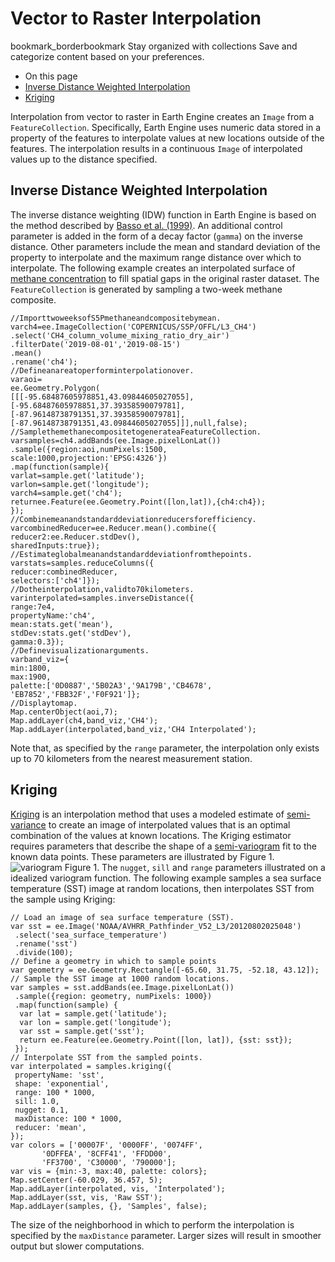  
#  Vector to Raster Interpolation 
bookmark_borderbookmark Stay organized with collections  Save and categorize content based on your preferences.
  * On this page
  * [Inverse Distance Weighted Interpolation](https://developers.google.com/earth-engine/guides/interpolation#inverse-distance-weighted-interpolation)
  * [Kriging](https://developers.google.com/earth-engine/guides/interpolation#kriging)


Interpolation from vector to raster in Earth Engine creates an `Image` from a `FeatureCollection`. Specifically, Earth Engine uses numeric data stored in a property of the features to interpolate values at new locations outside of the features. The interpolation results in a continuous `Image` of interpolated values up to the distance specified.
## Inverse Distance Weighted Interpolation
The inverse distance weighting (IDW) function in Earth Engine is based on the method described by [Basso et al. (1999)](https://ieeexplore.ieee.org/abstract/document/805606). An additional control parameter is added in the form of a decay factor (`gamma`) on the inverse distance. Other parameters include the mean and standard deviation of the property to interpolate and the maximum range distance over which to interpolate. The following example creates an interpolated surface of [ methane concentration](https://developers.google.com/earth-engine/datasets/catalog/COPERNICUS_S5P_OFFL_L3_CH4) to fill spatial gaps in the original raster dataset. The `FeatureCollection` is generated by sampling a two-week methane composite.
```
//ImporttwoweeksofS5Pmethaneandcompositebymean.
varch4=ee.ImageCollection('COPERNICUS/S5P/OFFL/L3_CH4')
.select('CH4_column_volume_mixing_ratio_dry_air')
.filterDate('2019-08-01','2019-08-15')
.mean()
.rename('ch4');
//Defineanareatoperforminterpolationover.
varaoi=
ee.Geometry.Polygon(
[[[-95.68487605978851,43.09844605027055],
[-95.68487605978851,37.39358590079781],
[-87.96148738791351,37.39358590079781],
[-87.96148738791351,43.09844605027055]]],null,false);
//SamplethemethanecompositetogenerateaFeatureCollection.
varsamples=ch4.addBands(ee.Image.pixelLonLat())
.sample({region:aoi,numPixels:1500,
scale:1000,projection:'EPSG:4326'})
.map(function(sample){
varlat=sample.get('latitude');
varlon=sample.get('longitude');
varch4=sample.get('ch4');
returnee.Feature(ee.Geometry.Point([lon,lat]),{ch4:ch4});
});
//Combinemeanandstandarddeviationreducersforefficiency.
varcombinedReducer=ee.Reducer.mean().combine({
reducer2:ee.Reducer.stdDev(),
sharedInputs:true});
//Estimateglobalmeanandstandarddeviationfromthepoints.
varstats=samples.reduceColumns({
reducer:combinedReducer,
selectors:['ch4']});
//Dotheinterpolation,validto70kilometers.
varinterpolated=samples.inverseDistance({
range:7e4,
propertyName:'ch4',
mean:stats.get('mean'),
stdDev:stats.get('stdDev'),
gamma:0.3});
//Definevisualizationarguments.
varband_viz={
min:1800,
max:1900,
palette:['0D0887','5B02A3','9A179B','CB4678',
'EB7852','FBB32F','F0F921']};
//Displaytomap.
Map.centerObject(aoi,7);
Map.addLayer(ch4,band_viz,'CH4');
Map.addLayer(interpolated,band_viz,'CH4 Interpolated');
```

Note that, as specified by the `range` parameter, the interpolation only exists up to 70 kilometers from the nearest measurement station.
## Kriging
[Kriging](https://en.wikipedia.org/wiki/Kriging) is an interpolation method that uses a modeled estimate of [semi-variance](https://en.wikipedia.org/wiki/Semivariance) to create an image of interpolated values that is an optimal combination of the values at known locations. The Kriging estimator requires parameters that describe the shape of a [semi-variogram](https://en.wikipedia.org/wiki/Variogram) fit to the known data points. These parameters are illustrated by Figure 1.
![variogram](https://developers.google.com/static/earth-engine/images/Variogram.png) Figure 1. The `nugget`, `sill` and `range` parameters illustrated on a idealized variogram function. 
The following example samples a sea surface temperature (SST) image at random locations, then interpolates SST from the sample using Kriging:
```
// Load an image of sea surface temperature (SST).
var sst = ee.Image('NOAA/AVHRR_Pathfinder_V52_L3/20120802025048')
 .select('sea_surface_temperature')
 .rename('sst')
 .divide(100);
// Define a geometry in which to sample points
var geometry = ee.Geometry.Rectangle([-65.60, 31.75, -52.18, 43.12]);
// Sample the SST image at 1000 random locations.
var samples = sst.addBands(ee.Image.pixelLonLat())
 .sample({region: geometry, numPixels: 1000})
 .map(function(sample) {
  var lat = sample.get('latitude');
  var lon = sample.get('longitude');
  var sst = sample.get('sst');
  return ee.Feature(ee.Geometry.Point([lon, lat]), {sst: sst});
 });
// Interpolate SST from the sampled points.
var interpolated = samples.kriging({
 propertyName: 'sst',
 shape: 'exponential',
 range: 100 * 1000,
 sill: 1.0,
 nugget: 0.1,
 maxDistance: 100 * 1000,
 reducer: 'mean',
});
var colors = ['00007F', '0000FF', '0074FF',
       '0DFFEA', '8CFF41', 'FFDD00',
       'FF3700', 'C30000', '790000'];
var vis = {min:-3, max:40, palette: colors};
Map.setCenter(-60.029, 36.457, 5);
Map.addLayer(interpolated, vis, 'Interpolated');
Map.addLayer(sst, vis, 'Raw SST');
Map.addLayer(samples, {}, 'Samples', false);
```

The size of the neighborhood in which to perform the interpolation is specified by the `maxDistance` parameter. Larger sizes will result in smoother output but slower computations.
